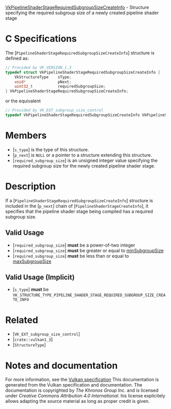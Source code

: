 [VkPipelineShaderStageRequiredSubgroupSizeCreateInfo](https://www.khronos.org/registry/vulkan/specs/1.3-extensions/man/html/VkPipelineShaderStageRequiredSubgroupSizeCreateInfo.html) - Structure specifying the required subgroup size of a newly created pipeline shader stage

# C Specifications
The [`PipelineShaderStageRequiredSubgroupSizeCreateInfo`] structure is
defined as:
```c
// Provided by VK_VERSION_1_3
typedef struct VkPipelineShaderStageRequiredSubgroupSizeCreateInfo {
    VkStructureType    sType;
    void*              pNext;
    uint32_t           requiredSubgroupSize;
} VkPipelineShaderStageRequiredSubgroupSizeCreateInfo;
```
or the equivalent
```c
// Provided by VK_EXT_subgroup_size_control
typedef VkPipelineShaderStageRequiredSubgroupSizeCreateInfo VkPipelineShaderStageRequiredSubgroupSizeCreateInfoEXT;
```

# Members
- [`s_type`] is the type of this structure.
- [`p_next`] is `NULL` or a pointer to a structure extending this structure.
- [`required_subgroup_size`] is an unsigned integer value specifying the required subgroup size for the newly created pipeline shader stage.

# Description
If a [`PipelineShaderStageRequiredSubgroupSizeCreateInfo`] structure is
included in the [`p_next`] chain of [`PipelineShaderStageCreateInfo`],
it specifies that the pipeline shader stage being compiled has a required
subgroup size.
## Valid Usage
-  [`required_subgroup_size`] **must**  be a power-of-two integer
-  [`required_subgroup_size`] **must**  be greater or equal to [minSubgroupSize](https://www.khronos.org/registry/vulkan/specs/1.3-extensions/html/vkspec.html#limits-minSubgroupSize)
-  [`required_subgroup_size`] **must**  be less than or equal to [maxSubgroupSize](https://www.khronos.org/registry/vulkan/specs/1.3-extensions/html/vkspec.html#limits-maxSubgroupSize)

## Valid Usage (Implicit)
-  [`s_type`] **must**  be `VK_STRUCTURE_TYPE_PIPELINE_SHADER_STAGE_REQUIRED_SUBGROUP_SIZE_CREATE_INFO`

# Related
- [`VK_EXT_subgroup_size_control`]
- [`crate::vulkan1_3`]
- [`StructureType`]

# Notes and documentation
For more information, see the [Vulkan specification](https://www.khronos.org/registry/vulkan/specs/1.3-extensions/html/vkspec.html)
This documentation is generated from the Vulkan specification and documentation.
The documentation is copyrighted by *The Khronos Group Inc.* and is licensed under *Creative Commons Attribution 4.0 International*.
his license explicitely allows adapting the source material as long as proper credit is given.
        